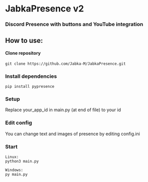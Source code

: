# JabkaPresence v2
### Discord Presence with buttons and YouTube integration

## How to use:

#### Clone repository
```
git clone https://github.com/Jabka-M/JabkaPresence.git
```

### Install dependencies
```
pip install pypresence
```

### Setup
Replace your_app_id in main.py (at end of file) to your id

### Edit config
You can change text and images of presence by editing config.ini

### Start
```
Linux:
python3 main.py

Windows:
py main.py
```
